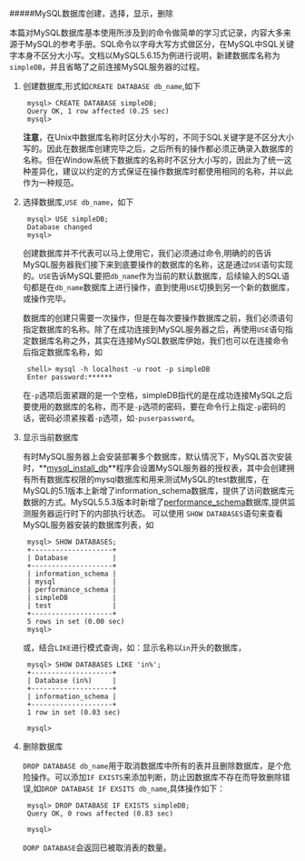 #####MySQL数据库创建，选择，显示，删除

本篇对MySQL数据库基本使用所涉及到的命令做简单的学习式记录，内容大多来源于MySQL的参考手册。SQL命令以字母大写方式做区分，在MySQL中SQL关键字本身不区分大小写。文档以MySQL5.6.15为例进行说明，新建数据库名称为`simpleDB`，并且省略了之前连接MySQL服务器的过程。

1. 创建数据库,形式如`CREATE DATABASE db_name`,如下
	
		mysql> CREATE DATABASE simpleDB;
		Query OK, 1 row affected (0.25 sec)
		mysql>
		
	**注意**，在Unix中数据库名称时区分大小写的，不同于SQL关键字是不区分大小写的。因此在数据库创建完毕之后，之后所有的操作都必须正确录入数据库的名称。但在Window系统下数据库的名称时不区分大小写的，因此为了统一这种差异化，建议以约定的方式保证在操作数据库时都使用相同的名称，并以此作为一种规范。
	
2. 选择数据库,`USE db_name`，如下

		mysql> USE simpleDB;
		Database changed
		mysql> 	
	
	创建数据库并不代表可以马上使用它，我们必须通过命令,明确的的告诉MySQL服务器我们接下来到底要操作的数据库的名称，这是通过`USE`语句实现的。`USE`告诉MySQL要把`db_name`作为当前的默认数据库，后续输入的SQL语句都是在`db_name`数据库上进行操作，直到使用`USE`切换到另一个新的数据库，或操作完毕。
	
	数据库的创建只需要一次操作，但是在每次要操作数据库之前，我们必须语句指定数据库的名称。除了在成功连接到MySQL服务器之后，再使用`USE`语句指定数据库名称之外，其实在连接MySQL数据库伊始，我们也可以在连接命令后指定数据库名称，如
	
		shell> mysql -h localhost -u root -p simpleDB
		Enter password:******
	在`-p`选项后面紧跟的是一个空格，simpleDB指代的是在成功连接MySQL之后要使用的数据库的名称，而不是`-p`选项的密码，要在命令行上指定`-p`密码的话，密码必须紧挨着`-p`选项，如`-puserpassword`。

3. 显示当前数据库

	有时MySQL服务器上会安装部署多个数据库，默认情况下，MySQL首次安装时，**[mysql_install_db][2]**程序会设置MySQL服务器的授权表，其中会创建拥有所有数据库权限的mysql数据库和用来测试MySQL的test数据库，在MySQL的5.1版本上新增了information_schema数据库，提供了访问数据库元数据的方式。MySQL5.5.3版本时新增了[performance_schema][1]数据库,提供监测服务器运行时下的内部执行状态。
	可以使用 `SHOW DATABASES`语句来查看MySQL服务器安装的数据库列表，如
		
		mysql> SHOW DATABASES;
		+--------------------+
		| Database           |
		+--------------------+
		| information_schema |
		| mysql              |
		| performance_schema |
		| simpleDB           |
		| test               |
		+--------------------+
		5 rows in set (0.00 sec)
		mysql>

	或，结合`LIKE`进行模式查询，如：显示名称以`in`开头的数据库，

		mysql> SHOW DATABASES LIKE 'in%';
		+--------------------+
		| Database (in%)     |
		+--------------------+
		| information_schema |
		+--------------------+
		1 row in set (0.03 sec)

		mysql> 

4. 删除数据库

	`DROP DATABASE db_name`用于取消数据库中所有的表并且删除数据库，是个危险操作。可以添加`IF EXISTS`来添加判断，防止因数据库不存在而导致删除错误,如`DROP DATABASE IF EXSITS db_name`,具体操作如下：
	
		mysql> DROP DATABASE IF EXISTS simpleDB;
		Query OK, 0 rows affected (0.83 sec)

		mysql> 

	`DORP DATABASE`会返回已被取消表的数量。
	
[1]: http://docs.oracle.com/cd/E17952_01/refman-5.5-en/performance-schema.html
[2]: http://dev.mysql.com/doc/refman/5.1/zh/installing.html#mysql-install-db